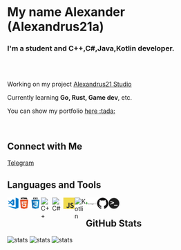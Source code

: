 <h1 align="left">My name Alexander (Alexandrus21a)⠀</h1>
<h3 align="left">I'm a student and C++,C#,Java,Kotlin developer.</h3>

<br><br>

<p align="left">Working on my project <a href="https://github.com/Alexandrus21Studio" target="_blank">Alexandrus21 Studio</a></p>
<p align="left">Currently learning <b>Go, Rust, Game dev</b>, etc.</p>
<p align="left">You can show my portfolio <a href="https://Alexandrus21.vercel.app" target="_blank">here :tada:</a></p>


 ⠀
</p>

## Connect with Me⠀
[Telegram](https://t.me/alexandrus21dev)
<br />

## Languages and Tools⠀

<img align="left" alt="Visual Studio Code" width="26px" src="https://raw.githubusercontent.com/github/explore/80688e429a7d4ef2fca1e82350fe8e3517d3494d/topics/visual-studio-code/visual-studio-code.png" />
<img align="left" alt="HTML5" width="26px" src="https://raw.githubusercontent.com/github/explore/80688e429a7d4ef2fca1e82350fe8e3517d3494d/topics/html/html.png" />
<img align="left" alt="CSS3" width="26px" src="https://raw.githubusercontent.com/github/explore/80688e429a7d4ef2fca1e82350fe8e3517d3494d/topics/css/css.png" />
<img align="left" alt="C++" width="26px" src="https://upload.wikimedia.org/wikipedia/commons/1/18/ISO_C%2B%2B_Logo.svg" />
<img align="left" alt="C#" width="26px" src="https://upload.wikimedia.org/wikipedia/commons/thumb/7/7a/C_Sharp_logo.svg/1200px-C_Sharp_logo.svg.png" />
<img align="left" alt="JavaScript" width="26px" src="https://raw.githubusercontent.com/github/explore/80688e429a7d4ef2fca1e82350fe8e3517d3494d/topics/javascript/javascript.png"/><img align="left" alt="Kotlin" width="26px" src="https://upload.wikimedia.org/wikipedia/commons/thumb/7/74/Kotlin-logo.svg/80px-Kotlin-logo.svg.png" />
<img align="left" alt="MongoDB" width="26px" src="https://raw.githubusercontent.com/github/explore/80688e429a7d4ef2fca1e82350fe8e3517d3494d/topics/mongodb/mongodb.png" />

<img align="left" alt="GitHub" width="26px" src="https://raw.githubusercontent.com/github/explore/78df643247d429f6cc873026c0622819ad797942/topics/github/github.png" />
<img align="left" alt="Terminal" width="26px" src="https://raw.githubusercontent.com/github/explore/80688e429a7d4ef2fca1e82350fe8e3517d3494d/topics/terminal/terminal.png" />

<br />

## GitHub Stats⠀

![stats](https://github-readme-stats.vercel.app/api?username=Alexandrus21a&show_icons=true&theme=radical&include_all_commits&count_private)
![stats](https://github-readme-stats.vercel.app/api/top-langs?username=Alexandrus21a&show_icons=true&show_icons=true&theme=radical&locale=en&layout=compact)
![stats](https://github-readme-streak-stats.herokuapp.com/?user=Alexandrus21a)
